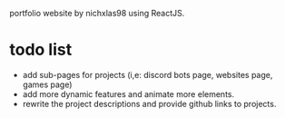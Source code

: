portfolio website by nichxlas98 using ReactJS.

# todo list
- add sub-pages for projects (i,e: discord bots page, websites page, games page)
- add more dynamic features and animate more elements.
- rewrite the project descriptions and provide github links to projects.
